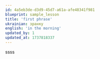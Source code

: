 ```yaml
---
id: 4a5eb3de-d3d9-45d7-a61a-afe48341f981
blueprint: sample_lesson
title: 'first phrase'
ukrainian: зранку
english: 'in the morning'
updated_by: 1
updated_at: 1737818337
---
```

ssss